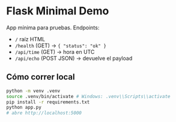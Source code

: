 # Flask Minimal Demo


App mínima para pruebas. Endpoints:
- `/` raíz HTML
- `/health` (GET) → `{ "status": "ok" }`
- `/api/time` (GET) → hora en UTC
- `/api/echo` (POST JSON) → devuelve el payload


## Cómo correr local
```bash
python -m venv .venv
source .venv/bin/activate # Windows: .venv\\Scripts\\activate
pip install -r requirements.txt
python app.py
# abre http://localhost:5000
